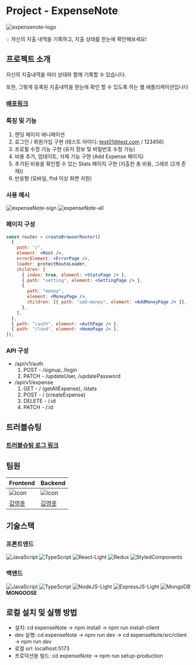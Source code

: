 # Project - ExpenseNote

![expensenote-logo](https://github.com/joseph0926/project_02-MoneyNote/assets/100750188/1eaa3104-1b77-4d2b-9328-6a229345beb7)

<aside>
💡 자신의 지출 내역을 기록하고, 지출 상태를 한눈에 확인해보세요!

</aside>

## 프로젝트 소개

자신의 지출내역을 여러 상태와 함께 기록할 수 있습니다.

또한, 그렇게 등록된 지출내역을 한눈에 확인 할 수 있도록 하는 웹 애플리케이션입니다

### [배포링크](https://project02expensenote-deploy-production.up.railway.app/land)

### 특징 및 기능

1. 렌딩 페이지 애니메이션
2. 로그인 / 회원가입 구현 (테스트 아이디: test01@test.com / 123456)
3. 프로필 수정 기능 구현 (유저 정보 및 비밀번호 수정 가능)
4. 비용 추가, 업데이트, 삭제 기능 구현 (Add Expense 페이지)
5. 추가된 비용을 확인할 수 있는 Stats 페이지 구현 (지출한 총 비용, 그래프 (2개 존재))
6. 반응형 (모바일, fhd 이상 화면 지원)

### 사용 예시

![expenseNote-sign](https://github.com/joseph0926/project_02-MoneyNote/assets/100750188/d58b13ce-3be8-4571-b74c-cea08ed92c93)
![expenseNote-all](https://github.com/joseph0926/project_02-MoneyNote/assets/100750188/6ac7b460-f69e-481f-a348-a3f9ba8b0748)



### 페이지 구성

```jsx
const router = createBrowserRouter([
  {
    path: "/",
    element: <Root />,
    errorElement: <ErrorPage />,
    loader: protectRouteLoader,
    children: [
      { index: true, element: <StatsPage /> },
      { path: "setting", element: <SettingPage /> },
      {
        path: "money",
        element: <MoneyPage />,
        children: [{ path: "add-money", element: <AddMoneyPage /> }],
      },
    ],
  },
  { path: "/auth", element: <AuthPage /> },
  { path: "/land", element: <HomePage /> },
]);
```

### API 구성

- /api/v1/auth
  1. POST - /signup, /login
  2. PATCH - /updateUser, /updatePassword
- /api/v1/expense
  1. GET - / (getAllExpense), /stats
  2. POST - / (createExpense)
  3. DELETE - /:id
  4. PATCH - /:id

## 트러블슈팅

### [트러블슈팅 로그 링크](https://joseph0926.tistory.com/65#2.%20%ED%94%84%EB%A1%9C%EC%A0%9D%ED%8A%B8%20%EC%A7%84%ED%96%89%EC%8B%9C%20%EC%96%B4%EB%A0%A4%EC%9B%A0%EB%8D%98%20%EC%A0%90-1)

## 팀원

| Frontend                                                                                                          | Backend                                                                                                           |
| ----------------------------------------------------------------------------------------------------------------- | ----------------------------------------------------------------------------------------------------------------- |
| ![icon](https://github.com/joseph0926/project_02-MoneyNote/assets/100750188/212deebf-579d-409e-83b3-ead4e4ef7a90) | ![icon](https://github.com/joseph0926/project_02-MoneyNote/assets/100750188/212deebf-579d-409e-83b3-ead4e4ef7a90) |
| [김영훈](https://github.com/joseph0926)                                                                           | [김영훈](https://github.com/joseph0926)                                                                           |

## 기술스택

### 프론트엔드

![JavaScript](https://github.com/joseph0926/project_02-MoneyNote/assets/100750188/ecf464a9-d8d5-48d6-851a-5e6779e75406)
![TypeScript](https://github.com/joseph0926/project_02-MoneyNote/assets/100750188/ae2f8f9d-d0e6-40ef-ac53-368897b2b9df)
![React-Light](https://github.com/joseph0926/project_02-MoneyNote/assets/100750188/561b4f23-f166-4c8e-b80d-e78dc612f046)
![Redux](https://github.com/joseph0926/project_02-MoneyNote/assets/100750188/369d8521-6024-4124-a88b-4c046e52ed0a)
![StyledComponents](https://github.com/joseph0926/project_02-MoneyNote/assets/100750188/beaa9342-0414-4b62-9710-d4d180a234a6)

### 백엔드

![JavaScript](https://github.com/joseph0926/project_02-MoneyNote/assets/100750188/ecf464a9-d8d5-48d6-851a-5e6779e75406)
![TypeScript](https://github.com/joseph0926/project_02-MoneyNote/assets/100750188/ae2f8f9d-d0e6-40ef-ac53-368897b2b9df)
![NodeJS-Light](https://github.com/joseph0926/project_02-MoneyNote/assets/100750188/bf415407-c37c-4c95-8015-5377ba6cb26c)
![ExpressJS-Light](https://github.com/joseph0926/project_02-MoneyNote/assets/100750188/7784aedd-7c94-4b83-a40b-88dc4be07514)
![MongoDB](https://github.com/joseph0926/project_02-MoneyNote/assets/100750188/e511053d-988e-491e-a4aa-c50899ff1ce2)
<b>MONGOOSE</b>

## 로컬 설치 및 실행 방법

- 설치: cd expenseNote -> npm install -> npm run install-client
- dev 실행: cd expenseNote -> npm run dev -> cd expenseNote/src/client -> npm run dev
- 로컬 url: localhost:5173
- 프로덕션용 빌드: cd expenseNote -> npm run setup-production
